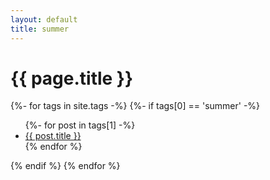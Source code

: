 ```yaml
---
layout: default
title: summer
---
```


<!-- Begin code @ tags/summer/index.md -->

<h1>{{ page.title }}</h1>

<div class="tagcloud">
{%- for tags in site.tags -%}
  {%- if tags[0] == 'summer' -%}
<!--  {%- if tags[0] == {{ page.title }} -%} -->
<!--  <a name="{{ tags[0] }}"><h3>{{ tags[0] }}</h3></a> -->
  <ul>
    {%- for post in tags[1] -%}
      <li><a href="{{ post.url| relative_url }}">{{ post.title }}</a></li>
    {% endfor %}
  </ul>
  {% endif %}
{% endfor %}
</div>

<!-- End code @ tags/summer/index.md -->

